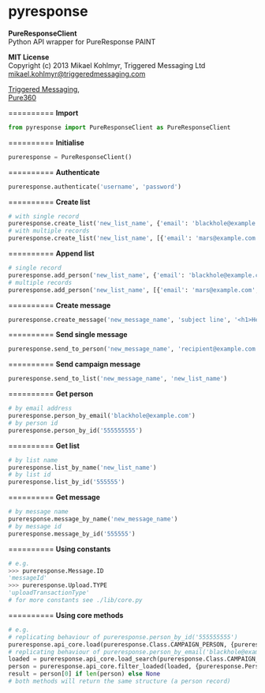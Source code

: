 pyresponse
==========
**PureResponseClient**  
Python API wrapper for PureResponse PAINT

**MIT License**  
Copyright (c) 2013 Mikael Kohlmyr, Triggered Messaging Ltd  
mikael.kohlmyr@triggeredmessaging.com

[Triggered Messaging](http://www.triggeredmessaging.com),   
[Pure360](http://www.pure360.com)

==========
**Import**  
```python
from pyresponse import PureResponseClient as PureResponseClient
```
==========
**Initialise**  
```python
pureresponse = PureResponseClient()
```
==========
**Authenticate**  
```python
pureresponse.authenticate('username', 'password')
```
==========
**Create list**  
```python
# with single record
pureresponse.create_list('new_list_name', {'email': 'blackhole@example.com', 'name': 'John Doe'})
# with multiple records
pureresponse.create_list('new_list_name', [{'email': 'mars@example.com', 'name': 'John Doe'}, {'email': 'venus@example.com', 'name': 'Jane Doe'}])
```
==========
**Append list**  
```python
# single record
pureresponse.add_person('new_list_name', {'email': 'blackhole@example.com', 'name': 'John Doe'})
# multiple records
pureresponse.add_person('new_list_name', [{'email': 'mars@example.com', 'name': 'John Doe'}, {'email': 'venus@example.com', 'name': 'Jane Doe'}])
```
==========
**Create message**  
```python
pureresponse.create_message('new_message_name', 'subject line', '<h1>Headline</h1><p>body of text</p>')
```
==========
**Send single message**  
```python
pureresponse.send_to_person('new_message_name', 'recipient@example.com')
```
==========
**Send campaign message**  
```python
pureresponse.send_to_list('new_message_name', 'new_list_name')
```
==========
**Get person**  
```python
# by email address
pureresponse.person_by_email('blackhole@example.com')
# by person id
pureresponse.person_by_id('555555555')
```
==========
**Get list**  
```python
# by list name
pureresponse.list_by_name('new_list_name')
# by list id
pureresponse.list_by_id('555555')
```
==========
**Get message**  
```python
# by message name
pureresponse.message_by_name('new_message_name')
# by message id
pureresponse.message_by_id('555555')
```
==========
**Using constants**  
```python
# e.g.
>>> pureresponse.Message.ID
'messageId'
>>> pureresponse.Upload.TYPE
'uploadTransactionType'
# for more constants see ./lib/core.py
```
==========
**Using core methods**  
```python
# e.g.
# replicating behaviour of pureresponse.person_by_id('555555555')
pureresponse.api_core.load(pureresponse.Class.CAMPAIGN_PERSON, {pureresponse.Person.ID: '555555555'})
# replicating behaviour of pureresponse.person_by_email('blackhole@example.com')
loaded = pureresponse.api_core.load_search(pureresponse.Class.CAMPAIGN_PERSON, {pureresponse.Person.EMAIL: 'blackhole@example.com'})
person = pureresponse.api_core.filter_loaded(loaded, {pureresponse.Person.EMAIL: 'blackhole@example.com'}, None)
result = person[0] if len(person) else None
# both methods will return the same structure (a person record)
```

